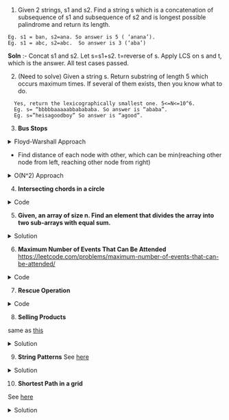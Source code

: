 1. Given 2 strings, s1 and s2. Find a string s which is a concatenation of subsequence of s1 and subsequence of s2 and is longest possible palindrome and return its length.
```
Eg. s1 = ban, s2=ana. So answer is 5 ( ‘anana’).
Eg. s1 = abc, s2=abc.  So answer is 3 (‘aba’)
```
**Soln** :- Concat s1 and s2. Let s=s1+s2. t=reverse of s. Apply LCS on s and t, which is the answer. All test cases passed.

2. (Need to solve) Given a string s. Return substring of length 5 which occurs maximum times. If several of them exists, then you know what to do.
```
  Yes, return the lexicographically smallest one. 5<=N<=10^6.
  Eg. s= “bbbbbaaaaabbabababa. So answer is “ababa”.
  Eg. s=”heisagoodboy” So answer is “agood”.
```

3. **Bus Stops**
<details>
  <summary>Floyd-Warshall Approach</summary>
  
![](https://lh3.googleusercontent.com/SHXRtAcqOIAyhjnvJHfWFCFb4DpTVviSOzUNmVOU4fZoTpn04Ppzo5A1YQ1qr-GCkeBKfKI8M2MNzGTzusNmMmi7nHycJfJwXHKz7JnTOcqrfaqHd0C0IQH7s2y-0JfVRSc1n43L)

</details>

* Find distance of each node with other, which can be min(reaching other node from left, reaching other node from right)
<details>
  <summary>O(N^2) Approach</summary>
  
```c++
#include <bits/stdc++.h>
using namespace std;

int n;
vector<int> arr;

int main()
{
    cin >> n;
    arr = vector<int>(n);
    int sum=0;
    for(int i=0;i<n;i++){
        cin >> arr[i];
        sum += arr[i];
    }
    int ans=0;
    for(int i=0;i<n;i++){
        int curr = i+1;
        int temp=0;
        while(curr != i){
            ans = max(ans,min(arr[i],sum-temp-arr[i]));
            temp+=arr[i];
            curr = (curr +1)%n;
        }
    }
    cout << ans<< endl;

    return 0;
}
```
</details>

4. **Intersecting chords in a circle**

<details>
  <summary>Code</summary>

![](https://lh4.googleusercontent.com/85ChceCXyy4GLediMPE7zC__dtruLsPIlVXBqD-qEcGmZ7_XVJ-f3KEfEUtVuBTwZyky1J7YMa7ujI_VOhkloQ63BXV3hymZ_OVIJy5nPiioRbEmhmVCZZbVjheRiIyY1KwBkh17)

Think in terms of DP.
Can we relate answer for `N` with smaller answers.

If we draw a chord between any two points, can you observe current set of points getting broken into two smaller sets `S_1` and `S_2`? Can a chord be drawn between two points where each point belong to different set?

If we draw a chord from a point in `S_1` to a point in `S_2`, it will surely intersect the chord we’ve just drawn.

So, we can arrive at a recurrence that `Ways(n) = sum[i = 0 to n-1] { Ways(i)*Ways(n-i-1) }`.
Here we iterate over `i`, assuming that size of one of the sets is `i` and size of other set automatically is `(n-i-1)` since we’ve already used a pair of points and `i` pair of points in one set.


```c++
int Solution::chordCnt(int A) {
    int n = 2*A;
    vector<long long int> dp(n+1);
    dp[0] = 1;
    dp[2] = 1;
    for(int i = 4; i <= n; i++) {
        for(int j = 0; j <= i-2; j++) {
            dp[i] += dp[j] * dp[i-j-2];
            dp[i] %= 1000000007;
        }
    }
    return dp[n]%1000000007;
}
```
</details>

5. **Given, an array of size n. Find an element that divides the array into two sub-arrays with equal sum.**
  <details>
    <summary>Solution</summary>

**Method 1** (Simple) 
Consider every element starting from the second element. Compute the sum of elements on its left and sum of elements on its right. If these two sums are same, return the element.

**Method 2** (Using Prefix and Suffix Arrays)

We form a prefix and suffix sum arrays

```
Given array: 1 4 2 5
Prefix Sum:  1  5 7 12
Suffix Sum:  12 11 7 5
```
Now, we will traverse both prefix arrays. The index at which they yield equal result, is the index where the array is partitioned with equal sum.

```c++

#include <bits/stdc++.h>
using namespace std;
 
int findElement(int arr[], int n)
{
    // Forming prefix sum array from 0
    int prefixSum[n];
    prefixSum[0] = arr[0];
    for (int i = 1; i < n; i++)
        prefixSum[i] = prefixSum[i - 1] + arr[i];
 
    // Forming suffix sum array from n-1
    int suffixSum[n];
    suffixSum[n - 1] = arr[n - 1];
    for (int i = n - 2; i >= 0; i--)
        suffixSum[i] = suffixSum[i + 1] + arr[i];
 
    // Find the point where prefix and suffix
    // sums are same.
    for (int i = 1; i < n - 1; i++)
        if (prefixSum[i] == suffixSum[i])
            return arr[i];
 
    return -1;
}
```
</details>

6. **Maximum Number of Events That Can Be Attended**
  https://leetcode.com/problems/maximum-number-of-events-that-can-be-attended/
<details>
  <summary>Code</summary>

```c++
    int maxEvents(vector<vector<int>>& A) {
        priority_queue <int, vector<int>, greater<int>> pq;
        sort(A.begin(), A.end());
        int i = 0, res = 0, n = A.size();
        for (int d = 1; d <= 100000; ++d) {
            //Already expired no need to keeep
            while (pq.size() && pq.top() < d)
                pq.pop();
            //see what events can be attended today
            while (i < n && A[i][0] == d)
                pq.push(A[i++][1]);
            //attend any one that will end earlier
            if (pq.size()) {
                pq.pop();
                ++res;
            }
        }
        return res;
    }
 ```
 </details>

7. **Rescue Operation**

<details>
  <summary>Code</summary>
  
![](https://lh3.googleusercontent.com/QnLrqfi-YM2i-GLisuXoH9PeWbZGhWDgULY4lCR7GvQLCbqJEvUGCZe0SSbyb8OxvXd5PyqwYq1XT60zRNOQDv8gLjh-ADQKJpKDyXrCyomQx7GxovTwIUenbeuQ-pYEZgp-yKZh)

Soln: Apply dijkstra from source to all the nodes and then from destination to all the nodes with edges reversed(which will be equivalent to finding distance from all nodes to the destination).
Answer will be the maximum of (distance of source to node) + (distance of node to destination)
</details>

8. **Selling Products**

same as [this](https://leetcode.com/problems/least-number-of-unique-integers-after-k-removals/)

<details>
  <summary>Solution</summary>

```c++
class Solution {
public:
    int findLeastNumOfUniqueInts(vector<int>& arr, int k) {
        unordered_map<int, int> m;
        for(int x: arr)
            m[x]++;
        vector<pair<int, int>> v;
        for(auto& [k, val]: m)
            v.push_back({val, k});
        sort(v.begin(), v.end());
        int count = 0;
        int n = v.size();
        for(int i = 0; i < n; i++) {
            if(v[i].first <= k) {
                k -= v[i].first;
                count++;
            }
        }
        return n-count;
    }
};
```
</details>

9. **String Patterns**
See [here](https://stackoverflow.com/questions/62816143/how-many-words-of-length-n-have-at-most-k-consecutive-vowels)

<details>
  <summary>Solution</summary>
  
```c++
   #include<bits/stdc++.h>
   #define mod 1000000007
   using namespace std;

   int solve(int wordLen, int maxVowels){
       long long dp[wordLen+1][2];

       dp[0][1] = dp[0][0] = 1;
       dp[1][1] = 21;
       dp[1][0]  = 5;

       for(int i  = 2;i<=wordLen;i++){

           dp[i][1] = (21*(dp[i-1][1]+dp[i-1][0])%mod)%mod;

           int k  = i, j = 1, p = 5;
           dp[i][0] = 0;

           while(k>0 && j<=maxVowels){
               dp[i][0] = (dp[i][0] + (p*dp[i-j][1])%mod)%mod;
               p = (p*5)%mod;
               k--;
               j++;
           } 
       }

       return (int)(dp[wordLen][0]+dp[wordLen][1])%mod;
   }

   int main(){
       cout<<solve(5, 3); 
       return 0;
   }
   ```
   </details>

10. **Shortest Path in a grid**

See [here](https://leetcode.com/problems/shortest-path-in-a-grid-with-obstacles-elimination/)
<details>
  <summary>Solution</summary>

```c++
class Solution {
public:
    vector<int> dirX{0, 1, 0, -1};
    vector<int> dirY{-1, 0, 1, 0};
    
    int shortestPath(vector<vector<int>>& A, int k) {
        int m = A.size(), n = m ? A[0].size() : 0;
        vector<vector<vector<bool>>> visited(m, vector<vector<bool>>(n, vector<bool>(k+1, false)));
        queue<vector<int>> q;
        
        if(A[0][0]) {
            q.push({0,0,1});
            visited[0][0][1] = true;
        }
        else {
            q.push({0,0,0});
            visited[0][0][0] = true;
        }
        int count = 0;
        
        while(!q.empty()) {
            int qSize = q.size();
            for(int i = 0; i < qSize; i++) {
                vector<int> v = q.front(); q.pop();
                if(v[2] == k+1) continue;
                int x = v[0], y = v[1];
                if(x == m-1 and y == n-1)
                    return count;
                
                for(int dir = 0; dir < 4; dir++) {
                    int x1 = x + dirX[dir], y1 = y + dirY[dir];
                    
                    if(x1 >= 0 and y1 >= 0 and x1 < m and y1 < n) {
                    
                        if(A[x1][y1] and !visited[x1][y1][v[2]+1]) {
                            q.push({x1, y1, v[2]+1});
                            visited[x1][y1][v[2]+1] = 1;
                        }
                        else if(!A[x1][y1] and !visited[x1][y1][v[2]]) {
                            q.push({x1,y1,v[2]});
                            visited[x1][y1][v[2]] = 1;
                        }
                    }
                }
            }
            count++;
        }
        return -1;
    }
};
```
</details>
